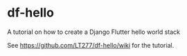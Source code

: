 # df-hello
A tutorial on how to create a Django Flutter hello world stack

See https://github.com/LT277/df-hello/wiki for the tutorial.
